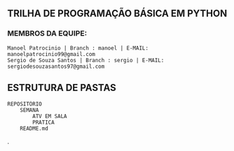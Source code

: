 ## TRILHA DE PROGRAMAÇÃO BÁSICA EM PYTHON

### MEMBROS DA EQUIPE:
    Manoel Patrocinio | Branch : manoel | E-MAIL: manoelpatrocinio99@gmail.com
    Sergio de Souza Santos | Branch : sergio | E-MAIL: sergiodesouzasantos97@gmail.com

## ESTRUTURA DE PASTAS
    REPOSITÓRIO
        SEMANA
            ATV EM SALA
            PRATICA
        README.md
.